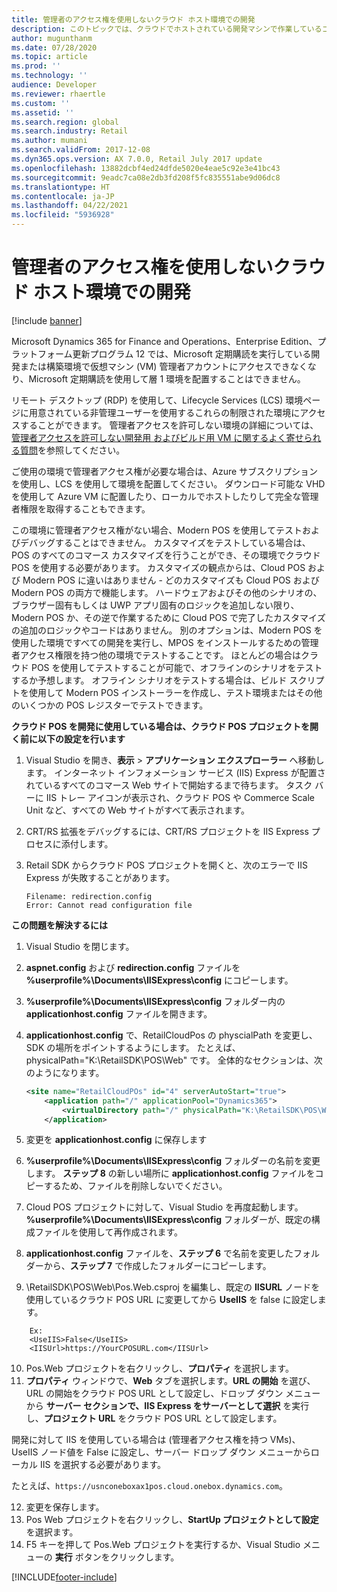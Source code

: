 ```yaml
---
title: 管理者のアクセス権を使用しないクラウド ホスト環境での開発
description: このトピックでは、クラウドでホストされている開発マシンで作業しているコマース開発者向けのコンフィギュレーション手順について説明します。
author: mugunthanm
ms.date: 07/28/2020
ms.topic: article
ms.prod: ''
ms.technology: ''
audience: Developer
ms.reviewer: rhaertle
ms.custom: ''
ms.assetid: ''
ms.search.region: global
ms.search.industry: Retail
ms.author: mumani
ms.search.validFrom: 2017-12-08
ms.dyn365.ops.version: AX 7.0.0, Retail July 2017 update
ms.openlocfilehash: 13882dcbf4ed24dfde5020e4eae5c92e3e41bc43
ms.sourcegitcommit: 9eadc7ca08e2db3fd208f5fc835551abe9d06dc8
ms.translationtype: HT
ms.contentlocale: ja-JP
ms.lasthandoff: 04/22/2021
ms.locfileid: "5936928"
---
```

# <a name="development-in-cloud-hosted-environments-without-admin-access"></a>管理者のアクセス権を使用しないクラウド ホスト環境での開発

[!include [banner](../../includes/banner.md)]

Microsoft Dynamics 365 for Finance and Operations、Enterprise Edition、プラットフォーム更新プログラム 12 では、Microsoft 定期購読を実行している開発または構築環境で仮想マシン (VM) 管理者アカウントにアクセスできなくなり、Microsoft 定期購読を使用して層 1 環境を配置することはできません。

リモート デスクトップ (RDP) を使用して、Lifecycle Services (LCS) 環境ページに用意されている非管理ユーザーを使用するこれらの制限された環境にアクセスすることができます。 管理者アクセスを許可しない環境の詳細については、[管理者アクセスを許可しない開発用 およびビルド用 VM に関するよく寄せられる質問](../../fin-ops-core/dev-itpro/sysadmin/vms-no-admin-access.md)を参照してください。

ご使用の環境で管理者アクセス権が必要な場合は、Azure サブスクリプションを使用し、LCS を使用して環境を配置してください。 ダウンロード可能な VHD を使用して Azure VM に配置したり、ローカルでホストしたりして完全な管理者権限を取得することもできます。

この環境に管理者アクセス権がない場合、Modern POS を使用してテストおよびデバッグすることはできません。 カスタマイズをテストしている場合は、POS のすべてのコマース カスタマイズを行うことができ、その環境でクラウド POS を使用する必要があります。 カスタマイズの観点からは、Cloud POS および Modern POS に違いはありません - どのカスタマイズも Cloud POS および Modern POS の両方で機能します。 ハードウェアおよびその他のシナリオの、ブラウザー固有もしくは UWP アプリ固有のロジックを追加しない限り、Modern POS か、その逆で作業するために Cloud POS で完了したカスタマイズの追加のロジックやコードはありません。 別のオプションは、Modern POS を使用した環境ですべての開発を実行し、MPOS をインストールするための管理者アクセス権限を持つ他の環境でテストすることです。 ほとんどの場合はクラウド POS を使用してテストすることが可能で、オフラインのシナリオをテストするか予想します。 オフライン シナリオをテストする場合は、ビルド スクリプトを使用して Modern POS インストーラーを作成し、テスト環境またはその他のいくつかの POS レジスターでテストできます。

**クラウド POS を開発に使用している場合は、クラウド POS プロジェクトを開く前に以下の設定を行います**

1. Visual Studio を開き、**表示** > **アプリケーション エクスプローラー** へ移動します。 インターネット インフォメーション サービス (IIS) Express が配置されているすべてのコマース Web サイトで開始するまで待ちます。 タスク バーに IIS トレー アイコンが表示され、クラウド POS や Commerce Scale Unit など、すべての Web サイトがすべて表示されます。
4. CRT/RS 拡張をデバッグするには、CRT/RS プロジェクトを IIS Express プロセスに添付します。
5. Retail SDK からクラウド POS プロジェクトを開くと、次のエラーで IIS Express が失敗することがあります。 

    ```Console
    Filename: redirection.config
    Error: Cannot read configuration file
    ``` 

**この問題を解決するには**

1. Visual Studio を閉じます。
2. **aspnet.config** および **redirection.config** ファイルを **%userprofile%\Documents\IISExpress\config** にコピーします。
3. **%userprofile%\Documents\IISExpress\config** フォルダー内の **applicationhost.config** ファイルを開きます。
4. **applicationhost.config** で、RetailCloudPos の physcialPath を変更し、SDK の場所をポイントするようにします。
   たとえば、physicalPath="K:\RetailSDK\POS\Web" です。 全体的なセクションは、次のようになります。
   
    ```xml
   <site name="RetailCloudPOs" id="4" serverAutoStart="true">
        <application path="/" applicationPool="Dynamics365">
            <virtualDirectory path="/" physicalPath="K:\RetailSDK\POS\Web" />
        </application>
    ```
5. 変更を **applicationhost.config** に保存します 
6. **%userprofile%\Documents\IISExpress\config** フォルダーの名前を変更します。 **ステップ 8** の新しい場所に **applicationhost.config** ファイルをコピーするため、ファイルを削除しないでください。
7. Cloud POS プロジェクトに対して、Visual Studio を再度起動します。 **%userprofile%\Documents\IISExpress\config** フォルダーが、既定の構成ファイルを使用して再作成されます。
8. **applicationhost.config** ファイルを、**ステップ 6** で名前を変更したフォルダーから、**ステップ 7** で作成したフォルダーにコピーします。 
9. \RetailSDK\POS\Web\Pos.Web.csproj を編集し、既定の **IISURL** ノードを使用しているクラウド POS URL に変更してから **UseIIS** を false に設定します。
```    
    Ex:  
    <UseIIS>False</UseIIS>
    <IISUrl>https://YourCPOSURL.com</IISUrl>
```
10. Pos.Web プロジェクトを右クリックし、**プロパティ** を選択します。
11. **プロパティ** ウィンドウで、**Web** タブを選択します。**URL の開始** を選び、URL の開始をクラウド POS URL として設定し、ドロップ ダウン メニューから **サーバー セクションで、IIS Express をサーバーとして選択** を実行し、**プロジェクト URL** をクラウド POS URL として設定します。 

開発に対して IIS を使用している場合は (管理者アクセス権を持つ VMs)、UseIIS ノード値を False に設定し、サーバー ドロップ ダウン メニューからローカル IIS を選択する必要があります。

たとえば、`https://usnconeboxax1pos.cloud.onebox.dynamics.com`。

12. 変更を保存します。
13. Pos Web プロジェクトを右クリックし、**StartUp プロジェクトとして設定** を選択ます。
14. F5 キーを押して Pos.Web プロジェクトを実行するか、Visual Studio メニューの **実行** ボタンをクリックします。


[!INCLUDE[footer-include](../../includes/footer-banner.md)]
